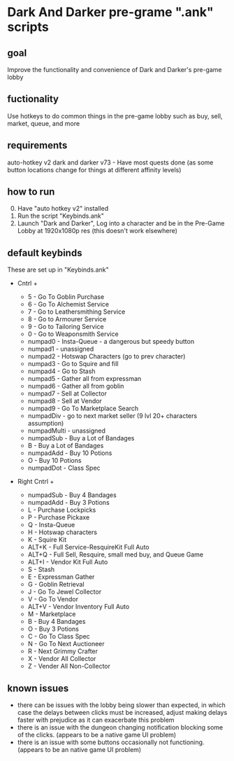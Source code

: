 # Dark And Darker pre-grame ".ank" scripts

## goal

  Improve the functionality and convenience of Dark and Darker's pre-game lobby

## fuctionality

  Use hotkeys to do common things in the pre-game lobby such as buy, sell, market, queue, and more

## requirements

  auto-hotkey v2
  dark and darker v73
    - Have most quests done (as some button locations change for things at different affinity levels)

## how to run

  0. Have "auto hotkey v2" installed
  1. Run the script "Keybinds.ank"
  2. Launch "Dark and Darker", Log into a character and be in the Pre-Game Lobby at 1920x1080p res (this doesn't work elsewhere)

## default keybinds

  These are set up in "Keybinds.ank"
  
  - Cntrl +
    - 5 - Go To Goblin Purchase
    - 6 - Go To Alchemist Service
    - 7 - Go to Leathersmithing Service
    - 8 - Go to Armourer Service
    - 9 - Go to Tailoring Service
    - 0 - Go to Weaponsmith Service
    - numpad0 - Insta-Queue - a dangerous but speedy button
    - numpad1 - unassigned
    - numpad2 - Hotswap Characters (go to prev character)
    - numpad3 - Go to Squire and fill
    - numpad4 - Go to Stash
    - numpad5 - Gather all from expressman
    - numpad6 - Gather all from goblin
    - numpad7 - Sell at Collector
    - numpad8 - Sell at Vendor
    - numpad9 - Go To Marketplace Search
    - numpadDiv - go to next market seller (9 lvl 20+ characters assumption)
    - numpadMulti - unassigned
    - numpadSub - Buy a Lot of Bandages
    - B - Buy a Lot of Bandages
    - numpadAdd - Buy 10 Potions
    - O - Buy 10 Potions
    - numpadDot - Class Spec

  - Right Cntrl + 
    - numpadSub - Buy 4 Bandages
    - numpadAdd - Buy 3 Potions
    - L - Purchase Lockpicks
    - P - Purchase Pickaxe
    - Q - Insta-Queue
    - H - Hotswap characters
    - K - Squire Kit
    - ALT+K - Full Service-ResquireKit Full Auto
    - ALT+Q - Full Sell, Resquire, small med buy, and Queue Game
    - ALT+I - Vendor Kit Full Auto
    - S - Stash
    - E - Expressman Gather
    - G - Goblin Retrieval
    - J - Go To Jewel Collector
    - V - Go To Vendor
    - ALT+V - Vendor Inventory Full Auto
    - M - Marketplace
    - B - Buy 4 Bandages
    - O - Buy 3 Potions
    - C - Go To Class Spec
    - N - Go To Next Auctioneer
    - R - Next Grimmy Crafter
    - X - Vendor All Collector
    - Z - Vender All Non-Collector

## known issues

  - there can be issues with the lobby being slower than expected, in which case the delays between clicks must be increased, adjust making delays faster with prejudice as it can exacerbate this problem
  - there is an issue with the dungeon changing notification blocking some of the clicks. (appears to be a native game UI problem)
  - there is an issue with some buttons occasionally not functioning. (appears to be an native game UI problem)

